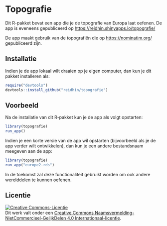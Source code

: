 
<!-- README.md is generated from README.Rmd. Please edit that file -->

# Topografie

<!-- badges: start -->
<!-- badges: end -->

Dit R-pakket bevat een app die je de topografie van Europa laat oefenen.
De app is eveneens gepubliceerd op
<https://reidhin.shinyapps.io/topografie/>

De app maakt gebruik van de topografiën die op <https://nominatim.org/>
gepubliceerd zijn.

## Installatie

Indien je de app lokaal wilt draaien op je eigen computer, dan kun je
dit pakket installeren als:

``` r
require("devtools")
devtools::install_github("reidhin/topografie")
```

## Voorbeeld

Na de installatie van dit R-pakket kun je de app als volgt opstarten:

``` r
library(topografie)
run_app()
```

Indien je een korte versie van de app wil opstarten (bijvoorbeeld als je
de app verder wilt ontwikkelen), dan kun je een andere bestandsnaam
meegeven aan de app:

``` r
library(topografie)
run_app("europe2.rds")
```

In de toekomst zal deze functionaliteit gebruikt worden om ook andere
werelddelen te kunnen oefenen.

## Licentie

<a rel="license" href="https://creativecommons.org/licenses/by-nc-sa/4.0/deed.nl"><img alt="Creative Commons-Licentie" style="border-width:0" src="https://i.creativecommons.org/l/by-nc-sa/4.0/88x31.png" /></a><br />Dit
werk valt onder een
<a rel="license" href="https://creativecommons.org/licenses/by-nc-sa/4.0/deed.nl">Creative
Commons Naamsvermelding-NietCommercieel-GelijkDelen 4.0
Internationaal-licentie</a>.
